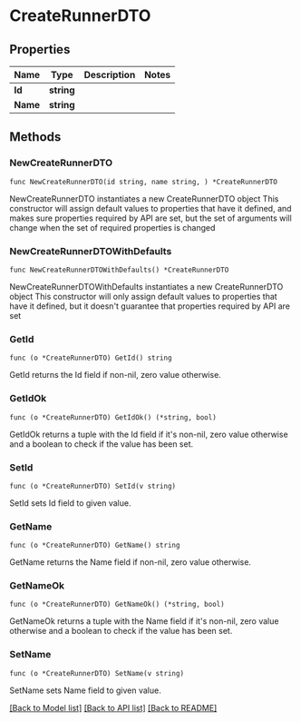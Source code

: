 # CreateRunnerDTO

## Properties

Name | Type | Description | Notes
------------ | ------------- | ------------- | -------------
**Id** | **string** |  | 
**Name** | **string** |  | 

## Methods

### NewCreateRunnerDTO

`func NewCreateRunnerDTO(id string, name string, ) *CreateRunnerDTO`

NewCreateRunnerDTO instantiates a new CreateRunnerDTO object
This constructor will assign default values to properties that have it defined,
and makes sure properties required by API are set, but the set of arguments
will change when the set of required properties is changed

### NewCreateRunnerDTOWithDefaults

`func NewCreateRunnerDTOWithDefaults() *CreateRunnerDTO`

NewCreateRunnerDTOWithDefaults instantiates a new CreateRunnerDTO object
This constructor will only assign default values to properties that have it defined,
but it doesn't guarantee that properties required by API are set

### GetId

`func (o *CreateRunnerDTO) GetId() string`

GetId returns the Id field if non-nil, zero value otherwise.

### GetIdOk

`func (o *CreateRunnerDTO) GetIdOk() (*string, bool)`

GetIdOk returns a tuple with the Id field if it's non-nil, zero value otherwise
and a boolean to check if the value has been set.

### SetId

`func (o *CreateRunnerDTO) SetId(v string)`

SetId sets Id field to given value.


### GetName

`func (o *CreateRunnerDTO) GetName() string`

GetName returns the Name field if non-nil, zero value otherwise.

### GetNameOk

`func (o *CreateRunnerDTO) GetNameOk() (*string, bool)`

GetNameOk returns a tuple with the Name field if it's non-nil, zero value otherwise
and a boolean to check if the value has been set.

### SetName

`func (o *CreateRunnerDTO) SetName(v string)`

SetName sets Name field to given value.



[[Back to Model list]](../README.md#documentation-for-models) [[Back to API list]](../README.md#documentation-for-api-endpoints) [[Back to README]](../README.md)


